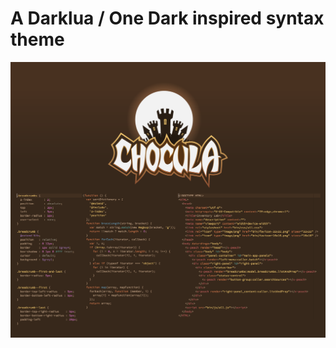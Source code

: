 # A Darklua / One Dark inspired syntax theme

![A screenshot of your theme](https://github.com/SeanJM/chocula-syntax/blob/master/chocula_screenshot-01.png)
